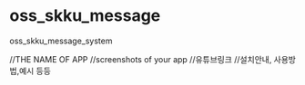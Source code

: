 # oss_skku_message
oss_skku_message_system

//THE NAME OF APP
//screenshots of your app
//유튜브링크
//설치안내, 사용방법,예시 등등
